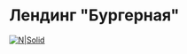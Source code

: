 # Лендинг "Бургерная"

[![N|Solid](https://loftschool.com/img/artboard.png)](https://loftschool.com/)
